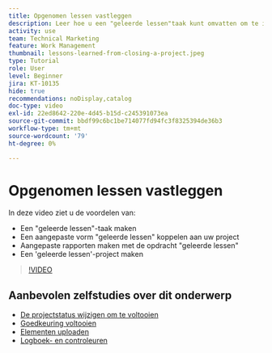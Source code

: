 ```yaml
---
title: Opgenomen lessen vastleggen
description: Leer hoe u een "geleerde lessen"taak kunt omvatten om te identificeren wat goed ging en wat de volgende keer kan verbeteren.
activity: use
team: Technical Marketing
feature: Work Management
thumbnail: lessons-learned-from-closing-a-project.jpeg
type: Tutorial
role: User
level: Beginner
jira: KT-10135
hide: true
recommendations: noDisplay,catalog
doc-type: video
exl-id: 22ed8642-220e-4d45-b15d-c245391073ea
source-git-commit: bbdf99c6bc1be714077fd94fc3f8325394de36b3
workflow-type: tm+mt
source-wordcount: '79'
ht-degree: 0%

---
```


# Opgenomen lessen vastleggen

In deze video ziet u de voordelen van:

* Een &quot;geleerde lessen&quot;-taak maken
* Een aangepaste vorm &quot;geleerde lessen&quot; koppelen aan uw project
* Aangepaste rapporten maken met de opdracht &quot;geleerde lessen&quot;
* Een &#39;geleerde lessen&#39;-project maken

>[!VIDEO](https://video.tv.adobe.com/v/3441018/?quality=12&learn=on&enablevpops=1&captions=dut)

## Aanbevolen zelfstudies over dit onderwerp

* [De projectstatus wijzigen om te voltooien](/help/manage-work/projects/change-the-project-status.md)
* [Goedkeuring voltooien](/help/manage-work/close-a-project/complete-approvals.md)
* [Elementen uploaden](/help/manage-work/close-a-project/upload-assets.md)
* [Logboek- en controleuren](/help/manage-work/close-a-project/log-and-review-hours.md)
